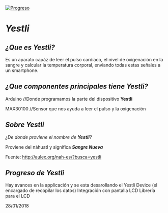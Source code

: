 [![Progreso](https://img.shields.io/badge/Progreso-10%25-green.svg)](https://github.com/Yestli/Yestli-Project#progreso-de-yestli)

# _Yestli_

## _¿Que es **Yestli**?_

Es un aparato capáz de leer el pulso cardíaco, el nivel de oxigenación en la sangre y calcular la temperatura corporal, enviando todas estas señales a un smartphone.

## _¿Que componentes principales tiene **Yestli**?_

Arduino            //Donde programamos la parte del dispositivo **Yestli**

MAX30100           //Sensor que nos ayuda a leer el pulso y la oxigenación   

## _Sobre Yestli_

_¿De donde proviene el nombre de **Yestli**?_

Proviene del náhuatl y significa _**Sangre Nueva**_

Fuente: http://aulex.org/nah-es/?busca=yestli

## _Progreso de Yestli_

Hay avances en la applicación y se esta desarollando el Yestli Device (el encargado de recopilar los datos)
Integración con pantalla LCD
Librería para el LCD

28/01/2018
